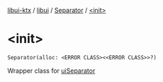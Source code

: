 [libui-ktx](../../index.md) / [libui](../index.md) / [Separator](index.md) / [&lt;init&gt;](./-init-.md)

# &lt;init&gt;

`Separator(alloc: <ERROR CLASS><<ERROR CLASS>>?)`

Wrapper class for [uiSeparator](#)

